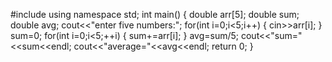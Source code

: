#include<iostream>
using namespace std;
int main()
{
  double arr[5];
  double sum;
  double avg;
  cout<<"enter five numbers:";
  for(int i=0;i<5;i++)
  {
    cin>>arr[i];
  }
  sum=0;
  for(int i=0;i<5;++i)
  {
    sum+=arr[i];
  }
  avg=sum/5;
  cout<<"sum="<<sum<<endl;
  cout<<"average="<<avg<<endl;
  return 0;
}
